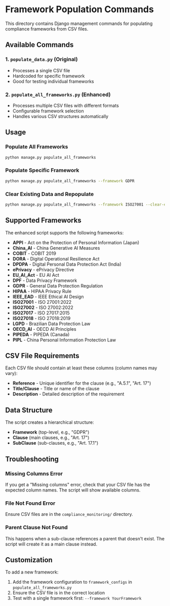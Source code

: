 # Framework Population Commands

This directory contains Django management commands for populating compliance frameworks from CSV files.

## Available Commands

### 1. `populate_data.py` (Original)
- Processes a single CSV file
- Hardcoded for specific framework
- Good for testing individual frameworks

### 2. `populate_all_frameworks.py` (Enhanced)
- Processes multiple CSV files with different formats
- Configurable framework selection
- Handles various CSV structures automatically

## Usage

### Populate All Frameworks
```bash
python manage.py populate_all_frameworks
```

### Populate Specific Framework
```bash
python manage.py populate_all_frameworks --framework GDPR
```

### Clear Existing Data and Repopulate
```bash
python manage.py populate_all_frameworks --framework ISO27001 --clear-existing
```

## Supported Frameworks

The enhanced script supports the following frameworks:

- **APPI** - Act on the Protection of Personal Information (Japan)
- **China_AI** - China Generative AI Measures
- **COBIT** - COBIT 2019
- **DORA** - Digital Operational Resilience Act
- **DPDPA** - Digital Personal Data Protection Act (India)
- **ePrivacy** - ePrivacy Directive
- **EU_AI_Act** - EU AI Act
- **DPF** - Data Privacy Framework
- **GDPR** - General Data Protection Regulation
- **HIPAA** - HIPAA Privacy Rule
- **IEEE_EAD** - IEEE Ethical AI Design
- **ISO27001** - ISO 27001:2022
- **ISO27002** - ISO 27002:2022
- **ISO27017** - ISO 27017:2015
- **ISO27018** - ISO 27018:2019
- **LGPD** - Brazilian Data Protection Law
- **OECD_AI** - OECD AI Principles
- **PIPEDA** - PIPEDA (Canada)
- **PIPL** - China Personal Information Protection Law

## CSV File Requirements

Each CSV file should contain at least these columns (column names may vary):
- **Reference** - Unique identifier for the clause (e.g., "A.5.1", "Art. 17")
- **Title/Clause** - Title or name of the clause
- **Description** - Detailed description of the requirement

## Data Structure

The script creates a hierarchical structure:
- **Framework** (top-level, e.g., "GDPR")
- **Clause** (main clauses, e.g., "Art. 17")
- **SubClause** (sub-clauses, e.g., "Art. 17.1")

## Troubleshooting

### Missing Columns Error
If you get a "Missing columns" error, check that your CSV file has the expected column names. The script will show available columns.

### File Not Found Error
Ensure CSV files are in the `compliance_monitoring/` directory.

### Parent Clause Not Found
This happens when a sub-clause references a parent that doesn't exist. The script will create it as a main clause instead.

## Customization

To add a new framework:

1. Add the framework configuration to `framework_configs` in `populate_all_frameworks.py`
2. Ensure the CSV file is in the correct location
3. Test with a single framework first: `--framework YourFramework`




